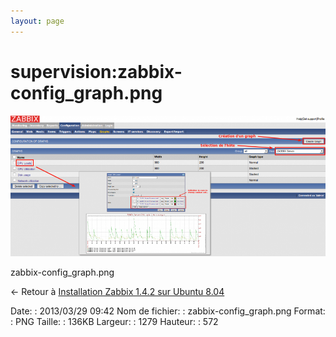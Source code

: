 ```yaml
---
layout: page
---
```


supervision:zabbix-config\_graph.png
====================================

[![zabbix-config\_graph.png](../../assets/media/supervision/zabbix-config_graph.png@cache=&w=899&h=402 "zabbix-config_graph.png")](../../assets/media/supervision/zabbix-config_graph.png@cache= "Afficher le fichier original")

zabbix-config\_graph.png

← Retour à [Installation Zabbix 1.4.2 sur Ubuntu
8.04](../../zabbix/zabbix-ubuntu-install-old.html "zabbix:zabbix-ubuntu-install-old")

Date:
:   2013/03/29 09:42
Nom de fichier:
:   zabbix-config\_graph.png
Format:
:   PNG
Taille:
:   136KB
Largeur:
:   1279
Hauteur:
:   572

